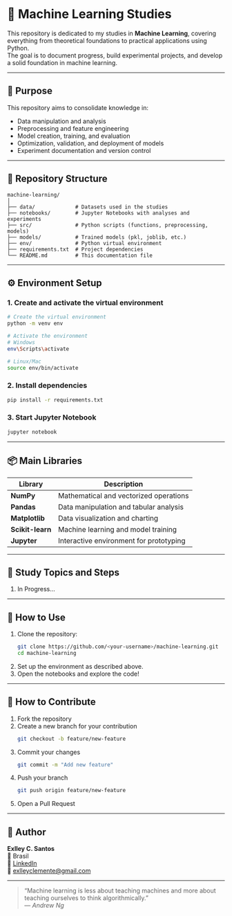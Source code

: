 # 🧠 Machine Learning Studies

This repository is dedicated to my studies in **Machine Learning**, covering everything from theoretical foundations to practical applications using Python.  
The goal is to document progress, build experimental projects, and develop a solid foundation in machine learning.

---

## 📘 Purpose

This repository aims to consolidate knowledge in:
- Data manipulation and analysis
- Preprocessing and feature engineering
- Model creation, training, and evaluation
- Optimization, validation, and deployment of models
- Experiment documentation and version control

---

## 📂 Repository Structure

```text
machine-learning/
│
├── data/             # Datasets used in the studies
├── notebooks/        # Jupyter Notebooks with analyses and experiments
├── src/              # Python scripts (functions, preprocessing, models)
├── models/           # Trained models (pkl, joblib, etc.)
├── env/              # Python virtual environment
├── requirements.txt  # Project dependencies
└── README.md         # This documentation file
```

---

## ⚙️ Environment Setup

### 1. Create and activate the virtual environment

```bash
# Create the virtual environment
python -m venv env

# Activate the environment
# Windows
env\Scripts\activate

# Linux/Mac
source env/bin/activate
```

### 2. Install dependencies

```bash
pip install -r requirements.txt
```

### 3. Start Jupyter Notebook

```bash
jupyter notebook
```

---

## 📦 Main Libraries

| Library        | Description                                    |
|----------------|------------------------------------------------|
| **NumPy**      | Mathematical and vectorized operations         |
| **Pandas**     | Data manipulation and tabular analysis         |
| **Matplotlib** | Data visualization and charting                |
| **Scikit-learn** | Machine learning and model training          |
| **Jupyter**    | Interactive environment for prototyping        |

---

## 🧩 Study Topics and Steps

1. In Progress...

---

## 🚀 How to Use

1. Clone the repository:
   ```bash
   git clone https://github.com/<your-username>/machine-learning.git
   cd machine-learning
   ```
2. Set up the environment as described above.  
3. Open the notebooks and explore the code!  

---

## 🤝 How to Contribute

1. Fork the repository  
2. Create a new branch for your contribution  
   ```bash
   git checkout -b feature/new-feature
   ```
3. Commit your changes  
   ```bash
   git commit -m "Add new feature"
   ```
4. Push your branch  
   ```bash
   git push origin feature/new-feature
   ```
5. Open a Pull Request  

---

## 👤 Author

**Exlley C. Santos**  
📍 Brasil  
💼 [LinkedIn](https://www.linkedin.com/in/exlley-santos/)  
📧 exlleyclemente@gmail.com  

---

> “Machine learning is less about teaching machines and more about teaching ourselves to think algorithmically.”  
> — *Andrew Ng*
